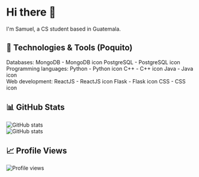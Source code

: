 # Hi there 👋

I'm Samuel, a CS student based in Guatemala. 

## 🔧 Technologies & Tools (Poquito)

Databases:
MongoDB - MongoDB icon
PostgreSQL - PostgreSQL icon
</br>
Programming languages:
Python - Python icon
C++ - C++ icon
Java - Java icon
</br>
Web development:
ReactJS - ReactJS icon
Flask - Flask icon
CSS - CSS icon

## 📊 GitHub Stats

![GitHub stats](https://github-readme-streak-stats.herokuapp.com/?user=chamale-rac&layout=compact) 
</br>
![GitHub stats](https://github-readme-stats.vercel.app/api/top-langs/?username=chamale-rac&layout=compact)

## 📈 Profile Views 

![Profile views](https://gpvc.arturio.dev/chamale-rac)
